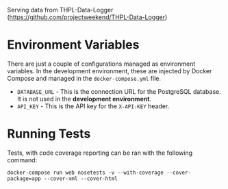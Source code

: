 Serving data from THPL-Data-Logger (https://github.com/projectweekend/THPL-Data-Logger)



Environment Variables
====================

There are just a couple of configurations managed as environment variables. In the development environment, these are injected by Docker Compose and managed in the `docker-compose.yml` file.

* `DATABASE_URL` - This is the connection URL for the PostgreSQL database. It is not used in the **development environment**.
* `API_KEY` - This is the API key for the `X-API-KEY` header.



Running Tests
====================

Tests, with code coverage reporting can be ran with the following command:
```
docker-compose run web nosetests -v --with-coverage --cover-package=app --cover-xml --cover-html
```
